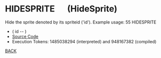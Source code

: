 # HIDESPRITE &emsp; (HideSprite)
Hide the sprite denoted by its spriteid ('id'). Example usage: 55 HIDESPRITE
* ( id -- )
* [Source Code](../words/graphics/HideSprite.cs)
* Execution Tokens: 1485038294 (interpreted) and 948167382 (compiled)


[BACK](builtins.md#HideSprite)
